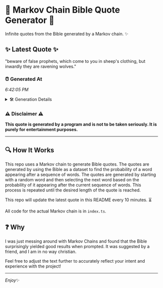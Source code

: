 # 📖 Markov Chain Bible Quote Generator 📖

Infinite quotes from the Bible generated by a Markov chain. ✨

## ✨ Latest Quote ✨
"beware of false prophets, which come to you in sheep's clothing, but inwardly they are ravening wolves."

### ⏰ Generated At
*6:42:05 PM*

<details>
    <summary>🛠️ Generation Details</summary>
    <p>
        <strong>🌱 Seed:</strong> beware<br>
        <strong>🔄 Iterations:</strong> 16<br>
        <strong>📜 Context History:</strong><br>[ beware ]: of<br>[ beware, of ]: false<br>[ beware, of, false ]: prophets,<br>[ beware, of, false, prophets, ]: which<br>[ beware, of, false, prophets,, which ]: come<br>[ beware, of, false, prophets,, which, come ]: to<br>[ of, false, prophets,, which, come, to ]: you<br>[ false, prophets,, which, come, to, you ]: in<br>[ prophets,, which, come, to, you, in ]: sheep's<br>[ which, come, to, you, in, sheep's ]: clothing,<br>[ come, to, you, in, sheep's, clothing, ]: but<br>[ to, you, in, sheep's, clothing,, but ]: inwardly<br>[ you, in, sheep's, clothing,, but, inwardly ]: they<br>[ in, sheep's, clothing,, but, inwardly, they ]: are<br>[ sheep's, clothing,, but, inwardly, they, are ]: ravening<br>[ clothing,, but, inwardly, they, are, ravening ]: wolves.<br>
    </p>
</details>

### ⚠️ Disclaimer ⚠️
**This quote is generated by a program and is not to be taken seriously. It is purely for entertainment purposes.**

---

## 🔍 How It Works

This repo uses a Markov chain to generate Bible quotes. The quotes are generated by using the Bible as a dataset to find the probability of a word appearing after a sequence of words. The quotes are generated by starting with a random word and then selecting the next word based on the probability of it appearing after the current sequence of words. This process is repeated until the desired length of the quote is reached.

This repo will update the latest quote in this README every 10 minutes. ⏳

All code for the actual Markov chain is in `index.ts`.

## ❓ Why

I was just messing around with Markov Chains and found that the Bible surprisingly yielded good results when prompted. 
It was suggested by a friend, and I am in no way christian.

Feel free to adjust the text further to accurately reflect your intent and experience with the project!

---

*Enjoy*✨
